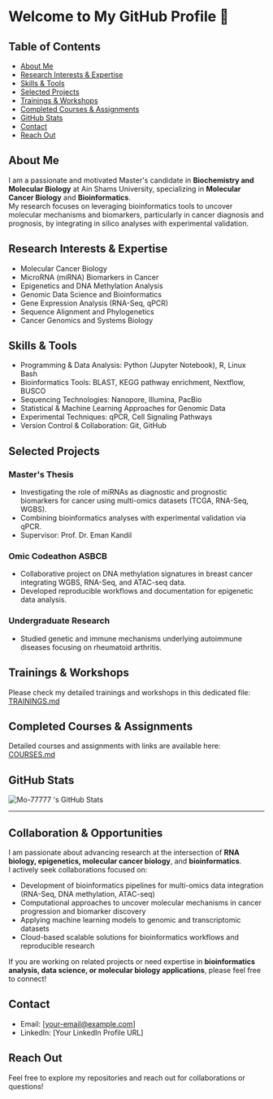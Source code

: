 # Welcome to My GitHub Profile 👋

## Table of Contents
- [About Me](#about-me)
- [Research Interests & Expertise](#research-interests--expertise)
- [Skills & Tools](#skills--tools)
- [Selected Projects](#selected-projects)
- [Trainings & Workshops](#trainings--workshops)
- [Completed Courses & Assignments](#completed-courses--assignments)
- [GitHub Stats](#github-stats)
- [Contact](#contact)
- [Reach Out](#reach-out)

## About Me

I am a passionate and motivated Master's candidate in **Biochemistry and Molecular Biology** at Ain Shams University, specializing in **Molecular Cancer Biology** and **Bioinformatics**.  
My research focuses on leveraging bioinformatics tools to uncover molecular mechanisms and biomarkers, particularly in cancer diagnosis and prognosis, by integrating in silico analyses with experimental validation.

## Research Interests & Expertise

- Molecular Cancer Biology  
- MicroRNA (miRNA) Biomarkers in Cancer  
- Epigenetics and DNA Methylation Analysis  
- Genomic Data Science and Bioinformatics  
- Gene Expression Analysis (RNA-Seq, qPCR)  
- Sequence Alignment and Phylogenetics  
- Cancer Genomics and Systems Biology  

## Skills & Tools

- Programming & Data Analysis: Python (Jupyter Notebook), R, Linux Bash  
- Bioinformatics Tools: BLAST, KEGG pathway enrichment, Nextflow, BUSCO  
- Sequencing Technologies: Nanopore, Illumina, PacBio  
- Statistical & Machine Learning Approaches for Genomic Data  
- Experimental Techniques: qPCR, Cell Signaling Pathways  
- Version Control & Collaboration: Git, GitHub  

## Selected Projects

### Master's Thesis  
- Investigating the role of miRNAs as diagnostic and prognostic biomarkers for cancer using multi-omics datasets (TCGA, RNA-Seq, WGBS).  
- Combining bioinformatics analyses with experimental validation via qPCR.  
- Supervisor: Prof. Dr. Eman Kandil

### Omic Codeathon ASBCB  
- Collaborative project on DNA methylation signatures in breast cancer integrating WGBS, RNA-Seq, and ATAC-seq data.  
- Developed reproducible workflows and documentation for epigenetic data analysis.

### Undergraduate Research  
- Studied genetic and immune mechanisms underlying autoimmune diseases focusing on rheumatoid arthritis.

## Trainings & Workshops

Please check my detailed trainings and workshops in this dedicated file:  
[TRAININGS.md](./TRAININGS.md)

## Completed Courses & Assignments

Detailed courses and assignments with links are available here:  
[COURSES.md](./COURSES.md)

## GitHub Stats

![Mo-77777 's GitHub Stats](https://github-readme-stats.vercel.app/api?username=Mo-77777&show_icons=true&count_private=true&theme=radical)

---

## Collaboration & Opportunities

I am passionate about advancing research at the intersection of **RNA biology, epigenetics, molecular cancer biology**, and **bioinformatics**.  
I actively seek collaborations focused on:  
- Development of bioinformatics pipelines for multi-omics data integration (RNA-Seq, DNA methylation, ATAC-seq)  
- Computational approaches to uncover molecular mechanisms in cancer progression and biomarker discovery  
- Applying machine learning models to genomic and transcriptomic datasets  
- Cloud-based scalable solutions for bioinformatics workflows and reproducible research  

If you are working on related projects or need expertise in **bioinformatics analysis, data science, or molecular biology applications**, please feel free to connect!

## Contact

- Email: [your-email@example.com]  
- LinkedIn: [Your LinkedIn Profile URL]

## Reach Out

Feel free to explore my repositories and reach out for collaborations or questions!

